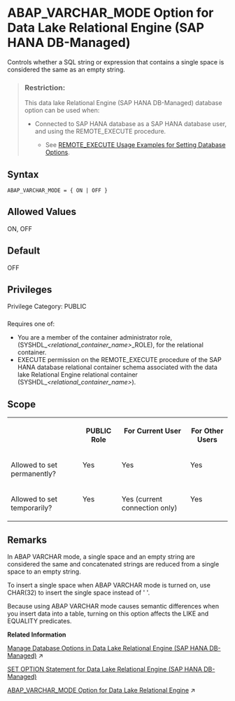 <!-- loiofd417eec6ec840f291da03d66ab3c773 -->

# ABAP\_VARCHAR\_MODE Option for Data Lake Relational Engine \(SAP HANA DB-Managed\)

Controls whether a SQL string or expression that contains a single space is considered the same as an empty string.



> ### Restriction:  
> This data lake Relational Engine \(SAP HANA DB-Managed\) database option can be used when:
> 
> -   Connected to SAP HANA database as a SAP HANA database user, and using the REMOTE\_EXECUTE procedure.
> 
>     -   See [REMOTE\_EXECUTE Usage Examples for Setting Database Options](remote-execute-usage-examples-for-setting-database-options-0023bea.md).



<a name="loiofd417eec6ec840f291da03d66ab3c773__section_vll_yg2_crb"/>

## Syntax

```
ABAP_VARCHAR_MODE = { ON | OFF }
```



<a name="loiofd417eec6ec840f291da03d66ab3c773__section_csy_yg2_crb"/>

## Allowed Values

ON, OFF



<a name="loiofd417eec6ec840f291da03d66ab3c773__section_irk_zg2_crb"/>

## Default

OFF



<a name="loiofd417eec6ec840f291da03d66ab3c773__section_m53_35v_cxb"/>

## Privileges

Privilege Category: PUBLIC



### 

Requires one of:

-   You are a member of the container administrator role, \(SYSHDL\_*<relational\_container\_name\>*\_ROLE\), for the relational container.
-   EXECUTE permission on the REMOTE\_EXECUTE procedure of the SAP HANA database relational container schema associated with the data lake Relational Engine relational container \(SYSHDL\_*<relational\_container\_name\>*\).



<a name="loiofd417eec6ec840f291da03d66ab3c773__section_b5b_knb_dxb"/>

## Scope


<table>
<tr>
<th valign="top">

 



</th>
<th valign="top">

PUBLIC Role



</th>
<th valign="top">

For Current User



</th>
<th valign="top">

For Other Users



</th>
</tr>
<tr>
<td valign="top">

Allowed to set permanently?



</td>
<td valign="top">

Yes



</td>
<td valign="top">

Yes



</td>
<td valign="top">

Yes



</td>
</tr>
<tr>
<td valign="top">

Allowed to set temporarily?



</td>
<td valign="top">

Yes



</td>
<td valign="top">

Yes \(current connection only\)



</td>
<td valign="top">

Yes



</td>
</tr>
</table>



<a name="loiofd417eec6ec840f291da03d66ab3c773__section_kzp_ch2_crb"/>

## Remarks

In ABAP VARCHAR mode, a single space and an empty string are considered the same and concatenated strings are reduced from a single space to an empty string.

To insert a single space when ABAP VARCHAR mode is turned on, use CHAR\(32\) to insert the single space instead of ' '.

Because using ABAP VARCHAR mode causes semantic differences when you insert data into a table, turning on this option affects the LIKE and EQUALITY predicates.

**Related Information**  


[Manage Database Options in Data Lake Relational Engine (SAP HANA DB-Managed)](https://help.sap.com/viewer/9220e7fec0fe4503b5c5a6e21d584e63/2023_1_QRC/en-US/964f12eb2961478b8205f5bfd8ee2ec6.html "Data lake Relational Engine database options are configurable settings that change the way the data lake Relational Engine database behaves or performs.") :arrow_upper_right:

[SET OPTION Statement for Data Lake Relational Engine \(SAP HANA DB-Managed\)](../030-sql-statements/set-option-statement-for-data-lake-relational-engine-sap-hana-db-managed-84a37a4.md "Changes options that affect the behavior of the database and its compatibility with Transact-SQL. Setting the value of an option can change the behavior for all users or an individual user, in either a temporary or permanent scope.")

[ABAP_VARCHAR_MODE Option for Data Lake Relational Engine](https://help.sap.com/viewer/19b3964099384f178ad08f2d348232a9/2023_1_QRC/en-US/62acec57c05b463ca9add28e6bf066e2.html "Controls whether a SQL string or expression that contains a single space is considered the same as an empty string.") :arrow_upper_right:

